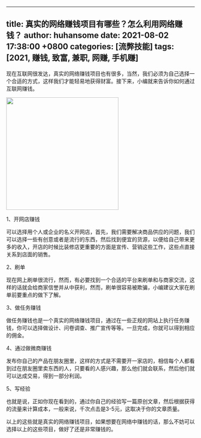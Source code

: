 
---
title: 真实的网络赚钱项目有哪些？怎么利用网络赚钱？
author: huhansome
date: 2021-08-02 17:38:00 +0800
categories: [流弊技能]
tags: [2021, 赚钱, 致富, 兼职, 网赚, 手机赚]
---
        
现在互联网很发达，真实的网络赚钱项目也有很多，当然，我们必须为自己选择一个合适的方式，这样我们才能轻易地获得财富。接下来，小编就来告诉你如何通过互联网赚钱。

<img alt="" src="http://www.jinduoxia.com.cn/d/file/2020-01-28/196ad0429902d5bcea9be5e50abc77fd.jpg" style="width: 300px; height: 300px;"/>

1、开网店赚钱

可以选择用个人或企业的名义开网店，首先，我们需要解决商品供应的问题，我们可以选择一些有创意或者是流行的东西，然后找到便宜的货源，以便给自己带来更多的收入，开店的时候比装修店更重要的方面是宣传、营销这些工作，这些点直接关系到店面的销售。

2、刷单

现在网上刷单很流行，然而，有必要找到一个合适的平台来刷单和与商家交流，这样的话就会给商家信誉并从中获利，然而，刷单很容易被欺骗，小编建议大家在刷单前要重点的做下了解。

3、做任务赚钱

做任务赚钱也是一个真实的网络赚钱项目，通过在一些正规的网站上执行任务赚钱，你可以选择做设计、问卷调查、推广宣传等等。一旦完成，你就可以得到相应的佣金。

4、通过做微商赚钱

发布你自己的产品在朋友圈里，这样的方式是不需要开一家店的，相信每个人都看到过在朋友圈里卖东西的人，只要看的人感兴趣，那么他们就会联系，然后他们就可以达成交易，得到一部分利润。

5、写经验

也就是说，正如你现在看到的，通过你自己的经验写一篇原创文章，然后根据获得的流量来计算成本，一般来说，千次点击是3-5元，这取决于你的文章质量。

以上的这些就是真实的网络赚钱项目，如果想要在网络中赚钱的话，那么不妨可以选择以上的这些项目，做好了还是非常赚钱的。
